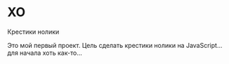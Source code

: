 # XO
Крестики нолики

Это мой первый проект. 
Цель сделать крестики нолики на JavaScript... для начала хоть как-то...
